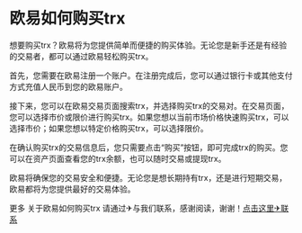 # 欧易如何购买trx

想要购买trx？欧易将为您提供简单而便捷的购买体验。无论您是新手还是有经验的交易者，都可以通过欧易轻松购买trx。

首先，您需要在欧易注册一个账户。在注册完成后，您可以通过银行卡或其他支付方式充值人民币到您的欧易账户。

接下来，您可以在欧易交易页面搜索trx，并选择购买trx的交易对。在交易页面，您可以选择市价或限价进行购买trx。如果您想以当前市场价格快速购买trx，可以选择市价；如果您想以特定价格购买trx，可以选择限价。

在确认购买trx的交易信息后，您只需要点击“购买”按钮，即可完成trx的购买。您可以在资产页面查看您的trx余额，也可以随时交易或提现trx。

欧易将确保您的交易安全和便捷。无论您是想长期持有trx，还是进行短期交易，欧易都将为您提供最好的交易体验。

更多 关于欧易如何购买trx 请通过✈与我们联系，感谢阅读，谢谢！[点击这里✈联系](https://www.trx.tw)